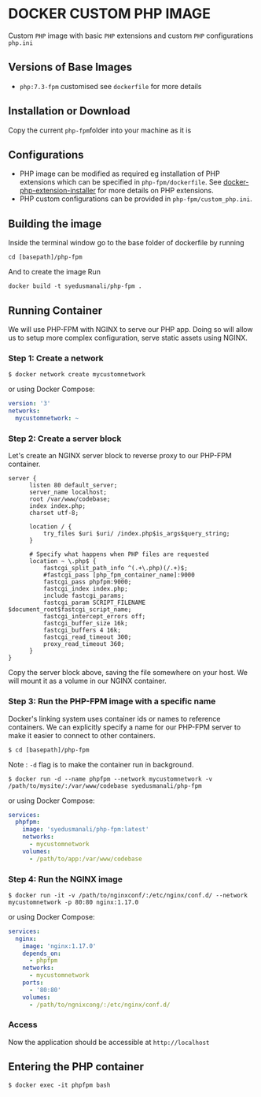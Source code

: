 # DOCKER CUSTOM PHP IMAGE
Custom `PHP` image with basic `PHP` extensions and custom `PHP` configurations `php.ini`

## Versions of Base Images
 * `php:7.3-fpm` customised see `dockerfile` for more details

## Installation or Download
Copy the current `php-fpm`folder into your machine as it is

## Configurations
* PHP image can be modified as required eg installation of PHP extensions which can be specified in `php-fpm/dockerfile`. 
See [docker-php-extension-installer] for more details on PHP extensions.
* PHP custom configurations can be provided in `php-fpm/custom_php.ini`.
 
## Building the image
Inside the terminal window go to the base folder of dockerfile by running

```
cd [basepath]/php-fpm
```
And to create the image Run 
```
docker build -t syedusmanali/php-fpm .
``` 


## Running Container
We will use PHP-FPM with NGINX to serve our PHP app. Doing so will allow us to setup more complex configuration, serve static assets using NGINX.

### Step 1: Create a network

```console
$ docker network create mycustomnetwork
```

or using Docker Compose:

```yaml
version: '3'
networks:
  mycustomnetwork: ~
```

### Step 2: Create a server block

Let's create an NGINX server block to reverse proxy to our PHP-FPM container.

```nginx
server {
      listen 80 default_server;
      server_name localhost;
      root /var/www/codebase;
      index index.php;
      charset utf-8;
      
      location / {
          try_files $uri $uri/ /index.php$is_args$query_string;
      }
  
      # Specify what happens when PHP files are requested
      location ~ \.php$ {
          fastcgi_split_path_info ^(.+\.php)(/.+)$;
          #fastcgi_pass [php_fpm_container_name]:9000
          fastcgi_pass phpfpm:9000;
          fastcgi_index index.php;
          include fastcgi_params;
          fastcgi_param SCRIPT_FILENAME $document_root$fastcgi_script_name;
          fastcgi_intercept_errors off;
          fastcgi_buffer_size 16k;
          fastcgi_buffers 4 16k;
          fastcgi_read_timeout 300;
          proxy_read_timeout 360;
      }
}
```

Copy the server block above, saving the file somewhere on your host. We will mount it as a volume in our NGINX container.

### Step 3: Run the PHP-FPM image with a specific name

Docker's linking system uses container ids or names to reference containers. We can explicitly specify a name for our PHP-FPM server to make it easier to connect to other containers.

```console
$ cd [basepath]/php-fpm
```
Note : `-d` flag is to make the container run in background.
```console
$ docker run -d --name phpfpm --network mycustomnetwork -v /path/to/mysite/:/var/www/codebase syedusmanali/php-fpm
```

or using Docker Compose:

```yaml
services:
  phpfpm:
    image: 'syedusmanali/php-fpm:latest'
    networks:
      - mycustomnetwork
    volumes:
      - /path/to/app:/var/www/codebase
```

### Step 4: Run the NGINX image

```console
$ docker run -it -v /path/to/nginxconf/:/etc/nginx/conf.d/ --network mycustomnetwork -p 80:80 nginx:1.17.0
```

or using Docker Compose:

```yaml
services:
  nginx:
    image: 'nginx:1.17.0'
    depends_on:
      - phpfpm
    networks:
      - mycustomnetwork
    ports:
      - '80:80'
    volumes:
      - /path/to/ngnixcong/:/etc/nginx/conf.d/
```
### Access
Now the application should be accessible at `http://localhost`

## Entering the PHP container

```console
$ docker exec -it phpfpm bash
```
[docker-php-extension-installer]: https://github.com/mlocati/docker-php-extension-installer